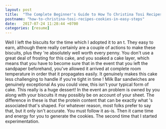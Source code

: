 ```yaml
---
layout: post
title:  "The Complete Beginner's Guide to How To Christina Tosi Recipes Cookies In Easy Steps"
postname: "how-to-christina-tosi-recipes-cookies-in-easy-steps"
date:   2017-07-24 11:28:44 +0700
categories: [resume]
---
```

Well I left the biscuits for the time which I adopted it to an t. They easy to earn, although there really certainly are a couple of actions to make these biscuits, plus they 're absolutely well worth every penny. You don't use a great deal of frosting for this cake, and you soaked a cake layer, which means that you have to become sure that in the event that you left the sandpaper beforehand, you've allowed it arrived at complete room temperature in order that it propagates easily. It genuinely makes this cake less challenging to handle if you're tight in time ! Milk Bar sandwiches are genuinely exceptional As you could view, this isn't your typical form of cake. This really is a huge dessert! In the event an problem is owned by you along with your biscuits it may possibly be on account of your sheet. The difference in these is that the protein content that can be exactly what 's associated that's shaped. For whatever reason, most folks prefer to say that, but it only isn't accurate. You must follow it as-is. Then it came time and energy for you to generate the cookies. The second time that I started experimentation.
